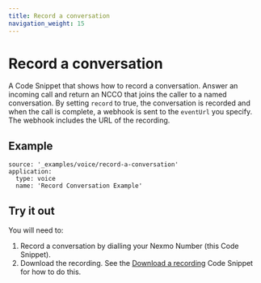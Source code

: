 ```yaml
---
title: Record a conversation
navigation_weight: 15
---
```


# Record a conversation

A Code Snippet that shows how to record a conversation. Answer an incoming
call and return an NCCO that joins the caller to a named conversation. By
setting `record` to true, the conversation is recorded and when the call is
complete, a webhook is sent to the `eventUrl` you specify. The webhook includes
the URL of the recording.

## Example

```code_snippets
source: '_examples/voice/record-a-conversation'
application:
  type: voice
  name: 'Record Conversation Example'
```

## Try it out

You will need to:

1. Record a conversation by dialling your Nexmo Number (this Code Snippet).
2. Download the recording. See the [Download a recording](/voice/voice-api/code-snippets/download-a-recording) Code Snippet for how to do this.
